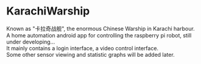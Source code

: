 # KarachiWarship
Known as "卡拉奇战舰", the enormous Chinese Warship in Karachi  harbour.<br>
A home automation android app for controlling the raspberry pi robot, still under developing...<br>
It mainly contains a login interface, a video control interface.<br> 
Some other sensor viewing and statistic graphs will be added later.
